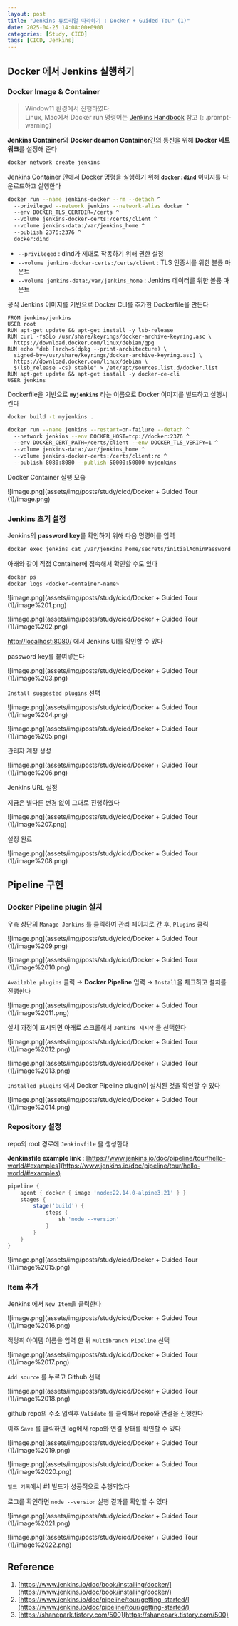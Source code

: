 ```yaml
---
layout: post
title: "Jenkins 튜토리얼 따라하기 : Docker + Guided Tour (1)"
date: 2025-04-25 14:08:00+0900
categories: [Study, CICD]
tags: [CICD, Jenkins]
---
```

## **Docker 에서 Jenkins 실행하기**

### **Docker Image & Container**

> Window11 환경에서 진행하였다.   
> Linux, Mac에서 Docker run 명령어는 [Jenkins Handbook](https://www.jenkins.io/doc/book/installing/docker/) 참고
{: .prompt-warning}

**Jenkins Container**와 **Docker deamon Container**간의 통신을 위해 **Docker 네트워크**를 설정해 준다 

```bash
docker network create jenkins
```

Jenkins Container 안에서 Docker 명령을 실행하기 위해 **`docker:dind`** 이미지를 다운로드하고 실행한다

```bash
docker run --name jenkins-docker --rm --detach ^
  --privileged --network jenkins --network-alias docker ^
  --env DOCKER_TLS_CERTDIR=/certs ^
  --volume jenkins-docker-certs:/certs/client ^
  --volume jenkins-data:/var/jenkins_home ^
  --publish 2376:2376 ^
  docker:dind
```

- `--privileged` : dind가 제대로 작동하기 위해 권한 설정
- `--volume jenkins-docker-certs:/certs/client` : TLS 인증서를 위한 볼륨 마운트
- `--volume jenkins-data:/var/jenkins_home` : Jenkins 데이터를 위한 볼륨 마운트

공식 Jenkins 이미지를 기반으로  Docker CLI를 추가한 Dockerfile을 만든다

```docker
FROM jenkins/jenkins
USER root
RUN apt-get update && apt-get install -y lsb-release
RUN curl -fsSLo /usr/share/keyrings/docker-archive-keyring.asc \
  https://download.docker.com/linux/debian/gpg
RUN echo "deb [arch=$(dpkg --print-architecture) \
  signed-by=/usr/share/keyrings/docker-archive-keyring.asc] \
  https://download.docker.com/linux/debian \
  $(lsb_release -cs) stable" > /etc/apt/sources.list.d/docker.list
RUN apt-get update && apt-get install -y docker-ce-cli
USER jenkins
```

Dockerfile을 기반으로 **`myjenkins`** 라는 이름으로 Docker 이미지를 빌드하고 실행시킨다

```bash
docker build -t myjenkins .
```

```bash
docker run --name jenkins --restart=on-failure --detach ^
  --network jenkins --env DOCKER_HOST=tcp://docker:2376 ^
  --env DOCKER_CERT_PATH=/certs/client --env DOCKER_TLS_VERIFY=1 ^
  --volume jenkins-data:/var/jenkins_home ^
  --volume jenkins-docker-certs:/certs/client:ro ^
  --publish 8080:8080 --publish 50000:50000 myjenkins
```

Docker Container 실행 모습

![image.png](assets/img/posts/study/cicd/Docker + Guided Tour (1)/image.png)

### **Jenkins 초기 설정**

Jenkins의 **password key**를 확인하기 위해 다음 명령어를 입력

```bash
docker exec jenkins cat /var/jenkins_home/secrets/initialAdminPassword 
```

아래와 같이 직접 Container에 접속해서 확인할 수도 있다

```bash
docker ps
docker logs <docker-container-name>
```

![image.png](assets/img/posts/study/cicd/Docker + Guided Tour (1)/image%201.png)

![image.png](assets/img/posts/study/cicd/Docker + Guided Tour (1)/image%202.png)

[http://localhost:8080/](http://localhost:8080/) 에서 Jenkins UI를 확인할 수 있다

password key를 붙여넣는다

![image.png](assets/img/posts/study/cicd/Docker + Guided Tour (1)/image%203.png)

`Install suggested plugins` 선택

![image.png](assets/img/posts/study/cicd/Docker + Guided Tour (1)/image%204.png)

![image.png](assets/img/posts/study/cicd/Docker + Guided Tour (1)/image%205.png)

관리자 계정 생성

![image.png](assets/img/posts/study/cicd/Docker + Guided Tour (1)/image%206.png)

Jenkins URL 설정

지금은 별다른 변경 없이 그대로 진행하였다

![image.png](assets/img/posts/study/cicd/Docker + Guided Tour (1)/image%207.png)

설정 완료

![image.png](assets/img/posts/study/cicd/Docker + Guided Tour (1)/image%208.png)

## **Pipeline 구현**

### **Docker Pipeline plugin 설치**

우측 상단의 `Manage Jenkins` 를 클릭하여 관리 페이지로 간 후, `Plugins` 클릭

![image.png](assets/img/posts/study/cicd/Docker + Guided Tour (1)/image%209.png)

![image.png](assets/img/posts/study/cicd/Docker + Guided Tour (1)/image%2010.png)

`Available plugins` 클릭 → **Docker Pipeline** 입력 → `Install`을 체크하고 설치를 진행한다

![image.png](assets/img/posts/study/cicd/Docker + Guided Tour (1)/image%2011.png)

설치 과정이 표시되면 아래로 스크롤해서 `Jenkins 재시작` 을 선택한다

![image.png](assets/img/posts/study/cicd/Docker + Guided Tour (1)/image%2012.png)

![image.png](assets/img/posts/study/cicd/Docker + Guided Tour (1)/image%2013.png)

`Installed plugins` 에서 Docker Pipeline plugin이 설치된 것을 확인할 수 있다

![image.png](assets/img/posts/study/cicd/Docker + Guided Tour (1)/image%2014.png)

### **Repository 설정**

repo의 root 경로에 `Jenkinsfile` 을 생성한다

**Jenkinsfile example link** : [https://www.jenkins.io/doc/pipeline/tour/hello-world/#examples](https://www.jenkins.io/doc/pipeline/tour/hello-world/#examples)

```groovy
pipeline {
    agent { docker { image 'node:22.14.0-alpine3.21' } }
    stages {
        stage('build') {
            steps {
                sh 'node --version'
            }
        }
    }
}
```

![image.png](assets/img/posts/study/cicd/Docker + Guided Tour (1)/image%2015.png)

### **Item 추가**

Jenkins 에서 `New Item`을 클릭한다

![image.png](assets/img/posts/study/cicd/Docker + Guided Tour (1)/image%2016.png)

적당히 아이템 이름을 입력 한 뒤 `Multibranch Pipeline` 선택

![image.png](assets/img/posts/study/cicd/Docker + Guided Tour (1)/image%2017.png)

`Add source` 를 누르고 Github 선택

![image.png](assets/img/posts/study/cicd/Docker + Guided Tour (1)/image%2018.png)

github repo의 주소 입력후 `Validate`  를 클릭해서 repo와 연결을 진행한다

이후 `Save` 를 클릭하면 log에서 repo와 연결 상태를 확인할 수 있다

![image.png](assets/img/posts/study/cicd/Docker + Guided Tour (1)/image%2019.png)

![image.png](assets/img/posts/study/cicd/Docker + Guided Tour (1)/image%2020.png)

`빌드 기록`에서 #1 빌드가 성공적으로 수행되었다

로그를 확인하면 `node --version` 실행 결과를 확인할 수 있다

![image.png](assets/img/posts/study/cicd/Docker + Guided Tour (1)/image%2021.png)

![image.png](assets/img/posts/study/cicd/Docker + Guided Tour (1)/image%2022.png)

## **Reference**

1. [https://www.jenkins.io/doc/book/installing/docker/](https://www.jenkins.io/doc/book/installing/docker/)
2. [https://www.jenkins.io/doc/pipeline/tour/getting-started/](https://www.jenkins.io/doc/pipeline/tour/getting-started/)
3. [https://shanepark.tistory.com/500](https://shanepark.tistory.com/500)
